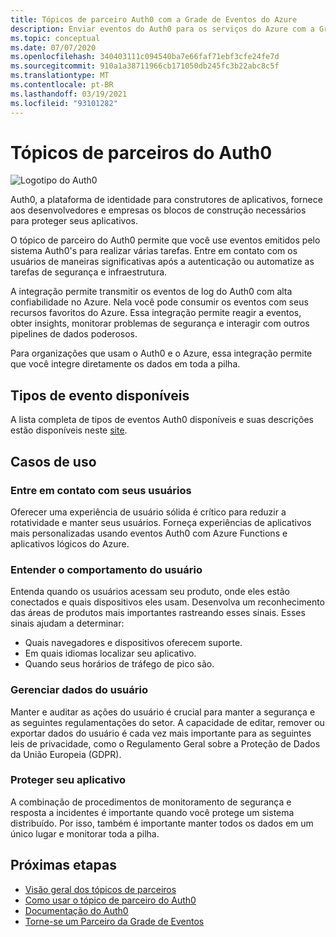 ```yaml
---
title: Tópicos de parceiro Auth0 com a Grade de Eventos do Azure
description: Enviar eventos do Auth0 para os serviços do Azure com a Grade de Eventos do Azure.
ms.topic: conceptual
ms.date: 07/07/2020
ms.openlocfilehash: 340403111c094540ba7e66faf71ebf3cfe24fe7d
ms.sourcegitcommit: 910a1a38711966cb171050db245fc3b22abc8c5f
ms.translationtype: MT
ms.contentlocale: pt-BR
ms.lasthandoff: 03/19/2021
ms.locfileid: "93101282"
---
```

# <a name="auth0-partner-topics"></a>Tópicos de parceiros do Auth0
![Logotipo do Auth0](./media/auth0-overview/auth0-logo.png)

Auth0, a plataforma de identidade para construtores de aplicativos, fornece aos desenvolvedores e empresas os blocos de construção necessários para proteger seus aplicativos.

O tópico de parceiro do Auth0 permite que você use eventos emitidos pelo sistema Auth0's para realizar várias tarefas. Entre em contato com os usuários de maneiras significativas após a autenticação ou automatize as tarefas de segurança e infraestrutura.

A integração permite transmitir os eventos de log do Auth0 com alta confiabilidade no Azure. Nela você pode consumir os eventos com seus recursos favoritos do Azure. Essa integração permite reagir a eventos, obter insights, monitorar problemas de segurança e interagir com outros pipelines de dados poderosos.

Para organizações que usam o Auth0 e o Azure, essa integração permite que você integre diretamente os dados em toda a pilha. 
 
## <a name="available-event-types"></a>Tipos de evento disponíveis
A lista completa de tipos de eventos Auth0 disponíveis e suas descrições estão disponíveis neste [site](https://auth0.com/docs/logs/references/log-event-type-codes).

## <a name="use-cases"></a>Casos de uso

### <a name="engage-with-your-users"></a>Entre em contato com seus usuários
Oferecer uma experiência de usuário sólida é crítico para reduzir a rotatividade e manter seus usuários. Forneça experiências de aplicativos mais personalizadas usando eventos Auth0 com Azure Functions e aplicativos lógicos do Azure. 

### <a name="understand-user-behavior"></a>Entender o comportamento do usuário
Entenda quando os usuários acessam seu produto, onde eles estão conectados e quais dispositivos eles usam. Desenvolva um reconhecimento das áreas de produtos mais importantes rastreando esses sinais. Esses sinais ajudam a determinar:
- Quais navegadores e dispositivos oferecem suporte. 
- Em quais idiomas localizar seu aplicativo. 
- Quando seus horários de tráfego de pico são. 

### <a name="manage-user-data"></a>Gerenciar dados do usuário
Manter e auditar as ações do usuário é crucial para manter a segurança e as seguintes regulamentações do setor. A capacidade de editar, remover ou exportar dados do usuário é cada vez mais importante para as seguintes leis de privacidade, como o Regulamento Geral sobre a Proteção de Dados da União Europeia (GDPR).

### <a name="secure-your-application"></a>Proteger seu aplicativo
A combinação de procedimentos de monitoramento de segurança e resposta a incidentes é importante quando você protege um sistema distribuído. Por isso, também é importante manter todos os dados em um único lugar e monitorar toda a pilha. 

## <a name="next-steps"></a>Próximas etapas

- [Visão geral dos tópicos de parceiros](partner-events-overview.md)
- [Como usar o tópico de parceiro do Auth0](auth0-how-to.md)
- [Documentação do Auth0](https://auth0.com/docs/azure-tutorial)
- [Torne-se um Parceiro da Grade de Eventos](partner-onboarding-overview.md)

